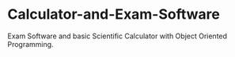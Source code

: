 # Calculator-and-Exam-Software
Exam Software and basic Scientific Calculator with Object Oriented Programming.
